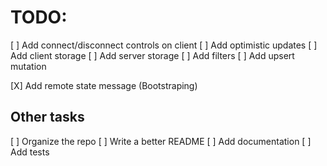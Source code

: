 # TODO:

[ ] Add connect/disconnect controls on client
[ ] Add optimistic updates
[ ] Add client storage
[ ] Add server storage
[ ] Add filters
[ ] Add upsert mutation

[X] Add remote state message (Bootstraping)

## Other tasks

[ ] Organize the repo
[ ] Write a better README
[ ] Add documentation
[ ] Add tests
